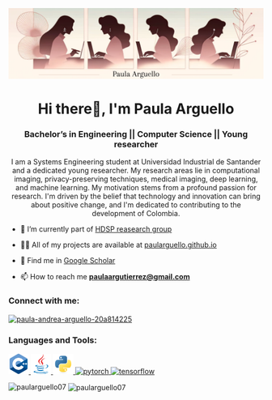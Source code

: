 <p align="center">
  <img src="banner.png" alt="Descripción alternativa de la imagen">
</p>

<h1 align="center">Hi there👋, I'm Paula Arguello</h1>
<h3 align="center">Bachelor’s in Engineering || Computer Science || Young researcher</h3>
<p align="center">I am a Systems Engineering student at Universidad Industrial de Santander and a dedicated young researcher. My research areas lie in computational imaging, privacy-preserving techniques, medical imaging, deep learning, and machine learning. My motivation stems from a profound passion for research. I'm driven by the belief that technology and innovation can bring about positive change, and I'm dedicated to contributing to the development of Colombia.</p>

- 🔭 I’m currently part of [HDSP reasearch group](https://hdspgroup.github.io/)

- 👨‍💻 All of my projects are available at [paularguello.github.io](paularguello.github.io)

- 📝 Find me in [Google Scholar](https://scholar.google.com/citations?user=TTo5b-cAAAAJ&hl=es)

- 📫 How to reach me **paulaargutierrez@gmail.com**

<h3 align="left">Connect with me:</h3>
<p align="left">
<a href="https://linkedin.com/in/paula-andrea-arguello-20a814225" target="blank"><img align="center" src="https://raw.githubusercontent.com/rahuldkjain/github-profile-readme-generator/master/src/images/icons/Social/linked-in-alt.svg" alt="paula-andrea-arguello-20a814225" height="30" width="40" /></a>
</p>

<h3 align="left">Languages and Tools:</h3>
<p align="left"> <a href="https://www.w3schools.com/cpp/" target="_blank" rel="noreferrer"> <img src="https://raw.githubusercontent.com/devicons/devicon/master/icons/cplusplus/cplusplus-original.svg" alt="cplusplus" width="40" height="40"/> </a> <a href="https://www.java.com" target="_blank" rel="noreferrer"> <img src="https://raw.githubusercontent.com/devicons/devicon/master/icons/java/java-original.svg" alt="java" width="40" height="40"/> </a> <a href="https://www.python.org" target="_blank" rel="noreferrer"> <img src="https://raw.githubusercontent.com/devicons/devicon/master/icons/python/python-original.svg" alt="python" width="40" height="40"/> </a> <a href="https://pytorch.org/" target="_blank" rel="noreferrer"> <img src="https://www.vectorlogo.zone/logos/pytorch/pytorch-icon.svg" alt="pytorch" width="40" height="40"/> </a> <a href="https://www.tensorflow.org" target="_blank" rel="noreferrer"> <img src="https://www.vectorlogo.zone/logos/tensorflow/tensorflow-icon.svg" alt="tensorflow" width="40" height="40"/> </a> </p>

<p><img align="left" src="https://github-readme-stats.vercel.app/api/top-langs?username=paularguello07&show_icons=true&locale=en&layout=compact" alt="paularguello07" /></p>

<p>&nbsp;<img align="center" src="https://github-readme-stats.vercel.app/api?username=paularguello07&show_icons=true&locale=en" alt="paularguello07" /></p>
